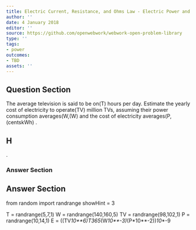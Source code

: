 ```yaml
---
title: Electric Current, Resistance, and Ohms Law - Electric Power and Energy
author: ''
date: 4 January 2018
editor: ''
source: https://github.com/openwebwork/webwork-open-problem-library
type: ''
tags:
- power
outcomes:
- TBD
assets: ''
---
```


## Question Section 

The average television is said to be on(T) hours per day.
Estimate the yearly cost of electricity to operate(TV) million TVs, assuming their power consumption averages(W,(W) and the cost of electricity averages(P,(centskWh) .

## H
.
### Answer Section


## Answer Section

from random import randrange
showHint = 3


T = randrange(5,7,1)
W = randrange(140,160,5)
TV = randrange(98,102,1)
P = randrange(10,14,1)
E = ((TV*10**6)*T*365*(W*10**-3)*(P*10**-2))*10**-9
